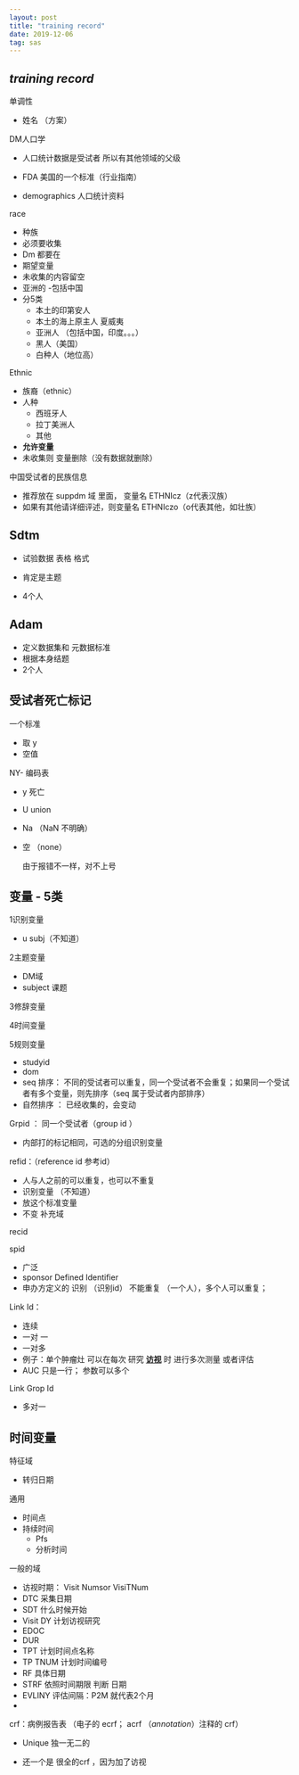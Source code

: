 ```yaml
---
layout: post
title: "training record"
date: 2019-12-06
tag: sas
---
```






## *training record* 





单调性

- 姓名 （方案）



DM人口学 

- 人口统计数据是受试者 所以有其他领域的父级

- FDA  美国的一个标准（行业指南）
- demographics  人口统计资料





race

- 种族 
- 必须要收集 
- Dm 都要在
- 期望变量       
- 未收集的内容留空
- 亚洲的 -包括中国
- 分5类
  - 本土的印第安人
  - 本土的海上原主人 夏威夷
  - 亚洲人 （包括中国，印度。。。）
  - 黑人（美国）
  - 白种人（地位高）



Ethnic 

- 族裔（ethnic）
- 人种
  - 西班牙人
  - 拉丁美洲人
  - 其他
- **允许变量**
- 未收集则 变量删除（没有数据就删除）

中国受试者的民族信息

- 推荐放在 suppdm 域 里面， 变量名 ETHNIcz（z代表汉族）
- 如果有其他请详细评述，则变量名  ETHNIczo（o代表其他，如壮族）





## Sdtm

- 试验数据 表格 格式

- 肯定是主题

- 4个人

  



## Adam

- 定义数据集和 元数据标准
- 根据本身结题  
- 2个人



## 受试者死亡标记

一个标准

- 取 y
- 空值



NY- 编码表

- y 死亡

- U union

- Na （NaN 不明确）

- 空 （none）

  由于报错不一样，对不上号

  

## 变量 - 5类

1识别变量  

- u subj（不知道）

2主题变量

- DM域
-  subject 课题

3修辞变量

4时间变量

5规则变量



- studyid
- dom 
- seq 排序： 不同的受试者可以重复，同一个受试者不会重复；如果同一个受试者有多个变量，则先排序（seq 属于受试者内部排序）
-  自然排序 ： 已经收集的，会变动



Grpid ： 同一个受试者（group id ）

- 内部打的标记相同，可选的分组识别变量

refid：（reference id 参考id）

- 人与人之前的可以重复，也可以不重复
- 识别变量 （不知道） 
- 放这个标准变量 
- 不变 补充域

recid

spid

- 广泛
- sponsor  Defined Identifier
- 申办方定义的 识别 （识别id） 不能重复 （一个人），多个人可以重复；

Link Id：

- 连续
- 一对 一
- 一对多 
- 例子：单个肿瘤灶 可以在每次 研究 **<u>访视</u>** 时 进行多次测量 或者评估
- AUC 只是一行； 参数可以多个



Link Grop Id 

- 多对一



## 时间变量

特征域 

- 转归日期

通用

- 时间点
- 持续时间
  - Pfs
  - 分析时间





一般的域

- 访视时期： Visit Numsor  VisiTNum
- DTC 采集日期
- SDT 什么时候开始
- Visit DY 计划访视研究
- EDOC
- DUR
- TPT 计划时间点名称
- TP TNUM 计划时间编号
- RF 具体日期
- STRF 依照时间期限 判断 日期
- EVLINY 评估间隔：P2M 就代表2个月
- 





crf：病例报告表 （电子的 ecrf； acrf （*annotation*）注释的 crf）

-  Unique 独一无二的

- 还一个是 很全的crf ，因为加了访视

  